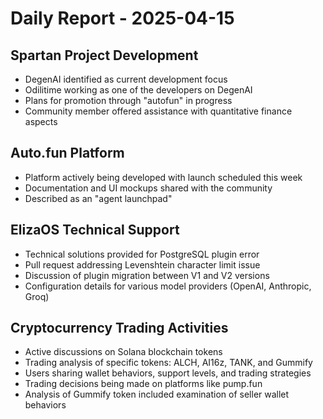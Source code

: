 # Daily Report - 2025-04-15

## Spartan Project Development

- DegenAI identified as current development focus
- Odilitime working as one of the developers on DegenAI
- Plans for promotion through "autofun" in progress
- Community member offered assistance with quantitative finance aspects

## Auto.fun Platform

- Platform actively being developed with launch scheduled this week
- Documentation and UI mockups shared with the community
- Described as an "agent launchpad"

## ElizaOS Technical Support

- Technical solutions provided for PostgreSQL plugin error
- Pull request addressing Levenshtein character limit issue
- Discussion of plugin migration between V1 and V2 versions
- Configuration details for various model providers (OpenAI, Anthropic, Groq)

## Cryptocurrency Trading Activities

- Active discussions on Solana blockchain tokens
- Trading analysis of specific tokens: ALCH, AI16z, TANK, and Gummify
- Users sharing wallet behaviors, support levels, and trading strategies
- Trading decisions being made on platforms like pump.fun
- Analysis of Gummify token included examination of seller wallet behaviors
